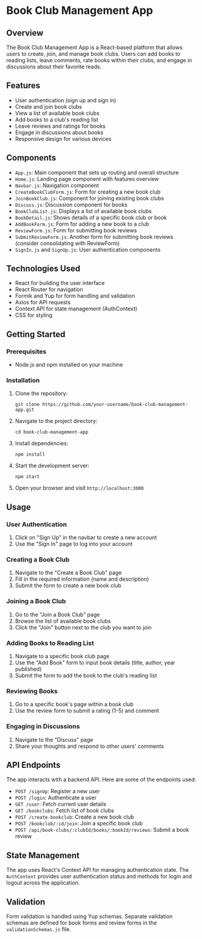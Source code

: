 # Book Club Management App

## Overview
The Book Club Management App is a React-based platform that allows users to create, join, and manage book clubs. Users can add books to reading lists, leave comments, rate books within their clubs, and engage in discussions about their favorite reads.

## Features
- User authentication (sign up and sign in)
- Create and join book clubs
- View a list of available book clubs
- Add books to a club's reading list
- Leave reviews and ratings for books
- Engage in discussions about books
- Responsive design for various devices

## Components
- `App.js`: Main component that sets up routing and overall structure
- `Home.js`: Landing page component with features overview
- `Navbar.js`: Navigation component
- `CreateBookClubForm.js`: Form for creating a new book club
- `JoinBookClub.js`: Component for joining existing book clubs
- `Discuss.js`: Discussion component for books
- `BookClubList.js`: Displays a list of available book clubs
- `BookDetail.js`: Shows details of a specific book club or book
- `AddBookForm.js`: Form for adding a new book to a club
- `ReviewForm.js`: Form for submitting book reviews
- `SubmitReviewForm.js`: Another form for submitting book reviews (consider consolidating with ReviewForm)
- `SignIn.js` and `SignUp.js`: User authentication components

## Technologies Used
- React for building the user interface
- React Router for navigation
- Formik and Yup for form handling and validation
- Axios for API requests
- Context API for state management (AuthContext)
- CSS for styling

## Getting Started

### Prerequisites
- Node.js and npm installed on your machine

### Installation
1. Clone the repository:
   ```
   git clone https://github.com/your-username/book-club-management-app.git
   ```
2. Navigate to the project directory:
   ```
   cd book-club-management-app
   ```
3. Install dependencies:
   ```
   npm install
   ```
4. Start the development server:
   ```
   npm start
   ```
5. Open your browser and visit `http://localhost:3000`

## Usage

### User Authentication
1. Click on "Sign Up" in the navbar to create a new account
2. Use the "Sign In" page to log into your account

### Creating a Book Club
1. Navigate to the "Create a Book Club" page
2. Fill in the required information (name and description)
3. Submit the form to create a new book club

### Joining a Book Club
1. Go to the "Join a Book Club" page
2. Browse the list of available book clubs
3. Click the "Join" button next to the club you want to join

### Adding Books to Reading List
1. Navigate to a specific book club page
2. Use the "Add Book" form to input book details (title, author, year published)
3. Submit the form to add the book to the club's reading list

### Reviewing Books
1. Go to a specific book's page within a book club
2. Use the review form to submit a rating (1-5) and comment

### Engaging in Discussions
1. Navigate to the "Discuss" page
2. Share your thoughts and respond to other users' comments

## API Endpoints
The app interacts with a backend API. Here are some of the endpoints used:
- `POST /signUp`: Register a new user
- `POST /login`: Authenticate a user
- `GET /user`: Fetch current user details
- `GET /bookclubs`: Fetch list of book clubs
- `POST /create-bookclub`: Create a new book club
- `POST /bookclub/:id/join`: Join a specific book club
- `POST /api/book-clubs/:clubId/books/:bookId/reviews`: Submit a book review

## State Management
The app uses React's Context API for managing authentication state. The `AuthContext` provides user authentication status and methods for login and logout across the application.

## Validation
Form validation is handled using Yup schemas. Separate validation schemas are defined for book forms and review forms in the `validationSchemas.js` file.

